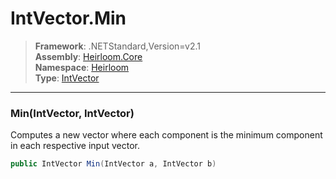 # IntVector.Min

> **Framework**: .NETStandard,Version=v2.1  
> **Assembly**: [Heirloom.Core][0]  
> **Namespace**: [Heirloom][0]  
> **Type**: [IntVector][1]  

--------------------------------------------------------------------------------

### Min(IntVector, IntVector)

Computes a new vector where each component is the minimum component in each respective input vector.

```cs
public IntVector Min(IntVector a, IntVector b)
```

[0]: ../Heirloom.Core.md
[1]: Heirloom.IntVector.md
